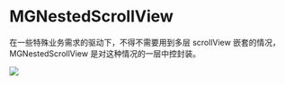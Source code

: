 # MGNestedScrollView

在一些特殊业务需求的驱动下，不得不需要用到多层 scrollView 嵌套的情况，MGNestedScrollView 是对这种情况的一层中控封装。

![](<http://emyms.bs2dl.yy.com/OGZjZWM1NmUtNzIwMi00NjlhLWE4MTMtMjgxYzU2MmE5ZjJk.png>)
